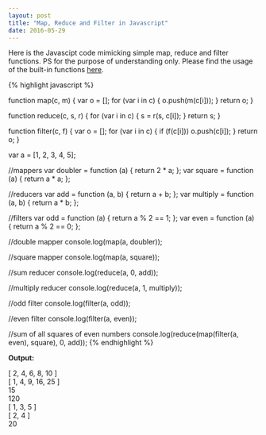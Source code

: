 ```yaml
---
layout: post
title: "Map, Reduce and Filter in Javascript"
date: 2016-05-29
---
```


<p>Here is the Javascipt code mimicking simple map, reduce and filter functions. PS for the purpose of understanding only. Please find the usage of the built-in functions <a href="http://elijahmanor.com/reducing-filter-and-map-down-to-reduce/" target="_blank" title="ES5 map, reduce and filter functions demo">here</a>.</p>

{% highlight javascript %}

function map(c, m) {
    var o = [];
    for (var i in c) {
        o.push(m(c[i]));
    }
    return o;
}

function reduce(c, s, r) {
    for (var i in c) {
        s = r(s, c[i]);
    }
    return s;
}

function filter(c, f) {
    var o = [];
    for (var i in c) {
        if (f(c[i]))
            o.push(c[i]);
    }
    return o;
}

var a = [1, 2, 3, 4, 5];

//mappers
var doubler = function (a) { return 2 * a; };
var square = function (a) { return a * a; };

//reducers
var add = function (a, b) { return a + b; };
var multiply = function (a, b) { return a * b; };

//filters
var odd = function (a) { return a % 2 == 1; };
var even = function (a) { return a % 2 == 0; };

//double mapper
console.log(map(a, doubler));

//square mapper
console.log(map(a, square));

//sum reducer
console.log(reduce(a, 0, add));

//multiply reducer
console.log(reduce(a, 1, multiply));

//odd filter
console.log(filter(a, odd));

//even filter
console.log(filter(a, even));

//sum of all squares of even numbers
console.log(reduce(map(filter(a, even), square), 0, add));
{% endhighlight %}


<b>Output:</b>
<p class="output">
[ 2, 4, 6, 8, 10 ]
<br>
[ 1, 4, 9, 16, 25 ]
<br>
15
<br>
120
<br>
[ 1, 3, 5 ]
<br>
[ 2, 4 ]
<br>
20
</p>